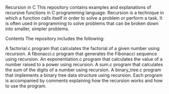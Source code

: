 Recursion in C
This repository contains examples and explanations of recursive functions in C programming language. Recursion is a technique in which a function calls itself in order to solve a problem or perform a task. It is often used in programming to solve problems that can be broken down into smaller, simpler problems.

Contents
The repository includes the following:

A factorial.c program that calculates the factorial of a given number using recursion.
A fibonacci.c program that generates the Fibonacci sequence using recursion.
An exponentiation.c program that calculates the value of a number raised to a power using recursion.
A sum.c program that calculates the sum of the digits of a number using recursion.
A binary_tree.c program that implements a binary tree data structure using recursion.
Each program is accompanied by comments explaining how the recursion works and how to use the program.
